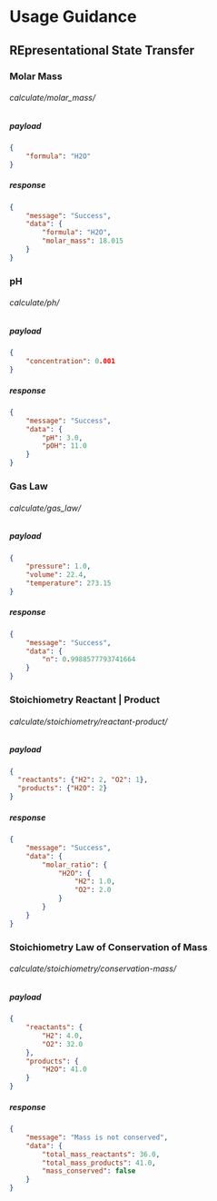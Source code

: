 # Usage Guidance
## REpresentational State Transfer

### Molar Mass
###### calculate/molar_mass/
##### payload
```json
{
    "formula": "H2O"
}
```
##### response
```json
{
    "message": "Success",
    "data": {
        "formula": "H2O",
        "molar_mass": 18.015
    }
}
```

### pH
###### calculate/ph/
##### payload
```json
{
    "concentration": 0.001
}
```
##### response
```json
{
    "message": "Success",
    "data": {
        "pH": 3.0, 
        "pOH": 11.0
    }
}
```

### Gas Law
###### calculate/gas_law/
##### payload
```json
{
    "pressure": 1.0,
    "volume": 22.4,
    "temperature": 273.15
}

```
##### response
```json
{
    "message": "Success",
    "data": {
        "n": 0.9988577793741664
    }
}
```

### Stoichiometry **Reactant | Product**
###### calculate/stoichiometry/reactant-product/
##### payload
```json
{
  "reactants": {"H2": 2, "O2": 1},
  "products": {"H2O": 2}
}
```
##### response
```json
{
    "message": "Success",
    "data": {
        "molar_ratio": {
            "H2O": {
                "H2": 1.0,
                "O2": 2.0
            }
        }
    }
}
```

### Stoichiometry **Law of Conservation of Mass**
###### calculate/stoichiometry/conservation-mass/
##### payload
```json
{
    "reactants": {
        "H2": 4.0,
        "O2": 32.0
    },
    "products": {
        "H2O": 41.0
    }
}

```
##### response
```json
{
    "message": "Mass is not conserved",
    "data": {
        "total_mass_reactants": 36.0,
        "total_mass_products": 41.0,
        "mass_conserved": false
    }
}
```
